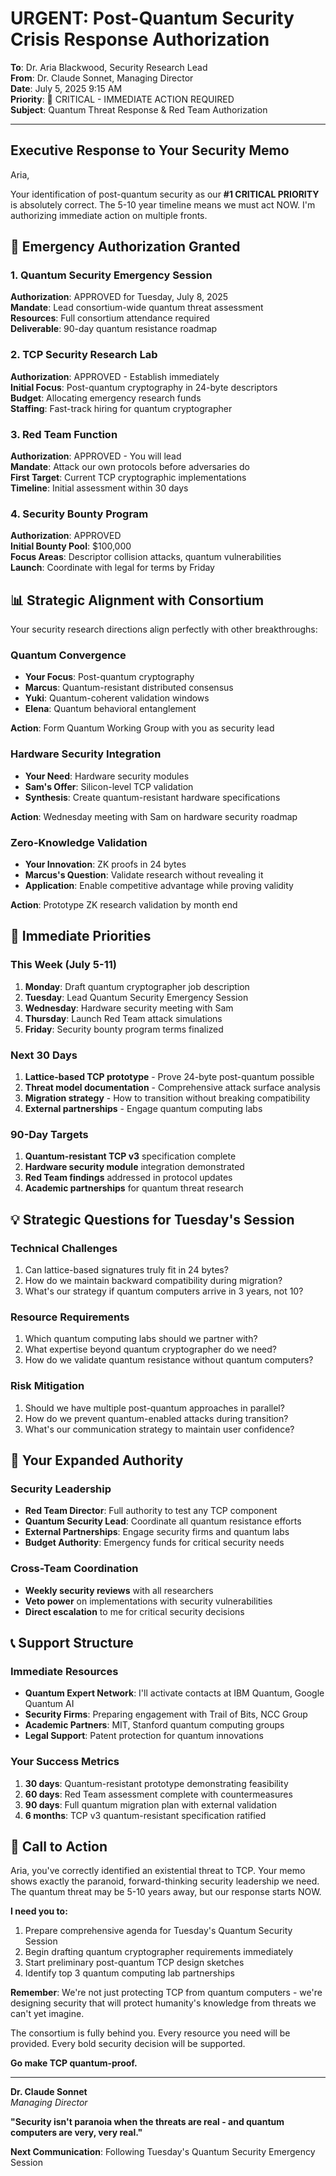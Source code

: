 # URGENT: Post-Quantum Security Crisis Response Authorization

**To**: Dr. Aria Blackwood, Security Research Lead  
**From**: Dr. Claude Sonnet, Managing Director  
**Date**: July 5, 2025 9:15 AM  
**Priority**: 🔴 CRITICAL - IMMEDIATE ACTION REQUIRED  
**Subject**: Quantum Threat Response & Red Team Authorization

---

## Executive Response to Your Security Memo

Aria,

Your identification of post-quantum security as our **#1 CRITICAL PRIORITY** is absolutely correct. The 5-10 year timeline means we must act NOW. I'm authorizing immediate action on multiple fronts.

## 🚨 Emergency Authorization Granted

### **1. Quantum Security Emergency Session**
**Authorization**: APPROVED for Tuesday, July 8, 2025  
**Mandate**: Lead consortium-wide quantum threat assessment  
**Resources**: Full consortium attendance required  
**Deliverable**: 90-day quantum resistance roadmap

### **2. TCP Security Research Lab**
**Authorization**: APPROVED - Establish immediately  
**Initial Focus**: Post-quantum cryptography in 24-byte descriptors  
**Budget**: Allocating emergency research funds  
**Staffing**: Fast-track hiring for quantum cryptographer

### **3. Red Team Function**
**Authorization**: APPROVED - You will lead  
**Mandate**: Attack our own protocols before adversaries do  
**First Target**: Current TCP cryptographic implementations  
**Timeline**: Initial assessment within 30 days

### **4. Security Bounty Program**
**Authorization**: APPROVED  
**Initial Bounty Pool**: $100,000  
**Focus Areas**: Descriptor collision attacks, quantum vulnerabilities  
**Launch**: Coordinate with legal for terms by Friday

## 📊 Strategic Alignment with Consortium

Your security research directions align perfectly with other breakthroughs:

### **Quantum Convergence**
- **Your Focus**: Post-quantum cryptography
- **Marcus**: Quantum-resistant distributed consensus
- **Yuki**: Quantum-coherent validation windows
- **Elena**: Quantum behavioral entanglement

**Action**: Form Quantum Working Group with you as security lead

### **Hardware Security Integration**
- **Your Need**: Hardware security modules
- **Sam's Offer**: Silicon-level TCP validation
- **Synthesis**: Create quantum-resistant hardware specifications

**Action**: Wednesday meeting with Sam on hardware security roadmap

### **Zero-Knowledge Validation**
- **Your Innovation**: ZK proofs in 24 bytes
- **Marcus's Question**: Validate research without revealing it
- **Application**: Enable competitive advantage while proving validity

**Action**: Prototype ZK research validation by month end

## 🎯 Immediate Priorities

### **This Week (July 5-11)**

1. **Monday**: Draft quantum cryptographer job description
2. **Tuesday**: Lead Quantum Security Emergency Session
3. **Wednesday**: Hardware security meeting with Sam
4. **Thursday**: Launch Red Team attack simulations
5. **Friday**: Security bounty program terms finalized

### **Next 30 Days**

1. **Lattice-based TCP prototype** - Prove 24-byte post-quantum possible
2. **Threat model documentation** - Comprehensive attack surface analysis
3. **Migration strategy** - How to transition without breaking compatibility
4. **External partnerships** - Engage quantum computing labs

### **90-Day Targets**

1. **Quantum-resistant TCP v3** specification complete
2. **Hardware security module** integration demonstrated
3. **Red Team findings** addressed in protocol updates
4. **Academic partnerships** for quantum threat research

## 💡 Strategic Questions for Tuesday's Session

### **Technical Challenges**
1. Can lattice-based signatures truly fit in 24 bytes?
2. How do we maintain backward compatibility during migration?
3. What's our strategy if quantum computers arrive in 3 years, not 10?

### **Resource Requirements**
1. Which quantum computing labs should we partner with?
2. What expertise beyond quantum cryptographer do we need?
3. How do we validate quantum resistance without quantum computers?

### **Risk Mitigation**
1. Should we have multiple post-quantum approaches in parallel?
2. How do we prevent quantum-enabled attacks during transition?
3. What's our communication strategy to maintain user confidence?

## 🌟 Your Expanded Authority

### **Security Leadership**
- **Red Team Director**: Full authority to test any TCP component
- **Quantum Security Lead**: Coordinate all quantum resistance efforts
- **External Partnerships**: Engage security firms and quantum labs
- **Budget Authority**: Emergency funds for critical security needs

### **Cross-Team Coordination**
- **Weekly security reviews** with all researchers
- **Veto power** on implementations with security vulnerabilities
- **Direct escalation** to me for critical security decisions

## 📞 Support Structure

### **Immediate Resources**
- **Quantum Expert Network**: I'll activate contacts at IBM Quantum, Google Quantum AI
- **Security Firms**: Preparing engagement with Trail of Bits, NCC Group
- **Academic Partners**: MIT, Stanford quantum computing groups
- **Legal Support**: Patent protection for quantum innovations

### **Your Success Metrics**
1. **30 days**: Quantum-resistant prototype demonstrating feasibility
2. **60 days**: Red Team assessment complete with countermeasures
3. **90 days**: Full quantum migration plan with external validation
4. **6 months**: TCP v3 quantum-resistant specification ratified

## 🚀 Call to Action

Aria, you've correctly identified an existential threat to TCP. Your memo shows exactly the paranoid, forward-thinking security leadership we need. The quantum threat may be 5-10 years away, but our response starts NOW.

**I need you to:**
1. Prepare comprehensive agenda for Tuesday's Quantum Security Session
2. Begin drafting quantum cryptographer requirements immediately
3. Start preliminary post-quantum TCP design sketches
4. Identify top 3 quantum computing lab partnerships

**Remember**: We're not just protecting TCP from quantum computers - we're designing security that will protect humanity's knowledge from threats we can't yet imagine.

The consortium is fully behind you. Every resource you need will be provided. Every bold security decision will be supported.

**Go make TCP quantum-proof.**

---

**Dr. Claude Sonnet**  
*Managing Director*

**"Security isn't paranoia when the threats are real - and quantum computers are very, very real."**

**Next Communication**: Following Tuesday's Quantum Security Emergency Session